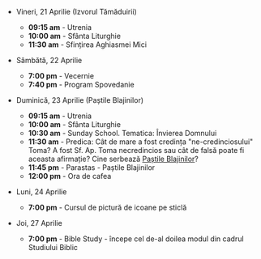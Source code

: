 
* <label>Vineri, 21 Aprilie (Izvorul Tămăduirii)</label>
  * **09:15 am** - Utrenia
  * **10:00 am** - Sfânta Liturghie
  * **11:30 am** - Sfințirea Aghiasmei Mici

* <label>Sâmbătă, 22 Aprilie</label>
  * **7:00 pm** - Vecernie
  * **7:40 pm** - Program Spovedanie

* <label>Duminică, 23 Aprilie (Paștile Blajinilor)</label>
  * **09:15 am** - Utrenia 
  * **10:00 am** - Sfânta Liturghie
  * **10:30 am** - Sunday School. Tematica: Învierea Domnului 
  * **11:30 am** - Predica: Cât de mare a fost credința "ne-credinciosului" Toma? A fost Sf. Ap. Toma necredincios sau cât de falsă poate fi aceasta afirmație? Cine serbează <a href="https://ro.wikipedia.org/wiki/Pa%C8%99tile_Blajinilor">Paștile Blajinilor</a>?
  * **11:45 pm** - Parastas - Paștile Blajinilor
  * **12:00 pm** - Ora de cafea

* <label>Luni, 24 Aprilie</label>
  * **7:00 pm** - Cursul de pictură de icoane pe sticlă

* <label>Joi, 27 Aprilie</label>
  * **7:00 pm** - Bible Study - începe cel de-al doilea modul din cadrul Studiului Biblic